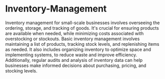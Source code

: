 # Inventory-Management
Inventory management for small-scale businesses involves overseeing the ordering, storage, and tracking of goods. It's crucial for ensuring products are available when needed, while minimizing costs associated with overstocking or stockouts. Basic inventory management involves maintaining a list of products, tracking stock levels, and replenishing items as needed. It also includes organizing inventory to optimize space and implementing systems, to reduce waste and improve efficiency. Additionally, regular audits and analysis of inventory data can help businesses make informed decisions about purchasing, pricing, and stocking levels.
